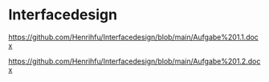 # Interfacedesign

https://github.com/Henrihfu/Interfacedesign/blob/main/Aufgabe%201.1.docx

https://github.com/Henrihfu/Interfacedesign/blob/main/Aufgabe%201.2.docx
